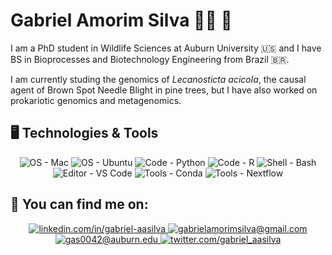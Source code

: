 # Gabriel Amorim Silva 👨‍💻 🧬

I am a PhD student in Wildlife Sciences at Auburn University 🇺🇸 and I have BS in Bioprocesses and Biotechnology Engineering from Brazil 🇧🇷.

I am currently studing the genomics of _Lecanosticta acicola_, the causal agent of Brown Spot Needle Blight in pine trees, but I have also worked on prokariotic genomics and metagenomics.



## 🖥️ Technologies & Tools
<p align="center">
    <a><img alt="OS - Mac" src="https://img.shields.io/badge/Mac-OS-informational?style=flat&logo=apple&logoColor=white&labelColor=1e8360&color=gray"></a>
    <a><img alt="OS - Ubuntu" src="https://img.shields.io/badge/Ubuntu-OS-informational?style=flat&logo=ubuntu&logoColor=white&labelColor=1e8360&color=gray"></a>
    <a><img alt="Code - Python" src="https://img.shields.io/badge/Python-Code-informational?style=flat&logo=python&logoColor=white&labelColor=1e8360&color=gray"></a>
    <a><img alt="Code - R" src="https://img.shields.io/badge/R-Code-informational?style=flat&logo=R&logoColor=white&labelColor=1e8360&color=gray"></a>
    <a><img alt="Shell - Bash" src="https://img.shields.io/badge/Bash-Shell-informational?style=flat&logo=gnu-bash&logoColor=white&labelColor=1e8360&color=gray"></a>
    <a><img alt="Editor - VS Code" src="https://img.shields.io/badge/VS_Code-Editor-informational?style=flat&logo=visual-studio-code&logoColor=white&labelColor=1e8360&color=gray"></a>
    <a><img alt="Tools - Conda" src="https://img.shields.io/badge/Conda-Tools-informational?style=flat&logo=anaconda&logoColor=white&labelColor=1e8360&color=gray"></a>
    <a><img alt="Tools - Nextflow" src="https://img.shields.io/badge/Nextflow-Tools-informational?style=flat&logo=nextflow&logoColor=white&labelColor=1e8360&color=gray"></a>
</p>

## 🔎 You can find me on: 

<p align="center">
  <a href="https://www.linkedin.com/in/gabriel-aasilva/" target="_blank">
    <img alt="linkedin.com/in/gabriel-aasilva" src="https://img.shields.io/badge/-%40gabriel--aasilva-informational?style=flat&logo=linkedin&logoColor=white&color=1e8360">
  </a>
  <a href="mailto:gabrielamorimsilva@gmail.com">
    <img alt="gabrielamorimsilva@gmail.com" src="https://img.shields.io/badge/-gabrielamorimsilva%40gmail.com-informational?style=flat&logo=maildotru&logoColor=white&color=1e8360">
  </a>
  <a href="mailto:gas0042@auburn.edu">
    <img alt="gas0042@auburn.edu" src="https://img.shields.io/badge/-gas0042%40auburn.edu-informational?style=flat&logo=maildotru&logoColor=white&color=1e8360">
  </a>
  <a href="https://twitter.com/gabriel_aasilva" target="_blank">
    <img alt="twitter.com/gabriel_aasilva" src="https://img.shields.io/badge/-%40gabriel__aasilva-informational?style=flat&logo=twitter&logoColor=white&color=1e8360">
  </a>
</p>
